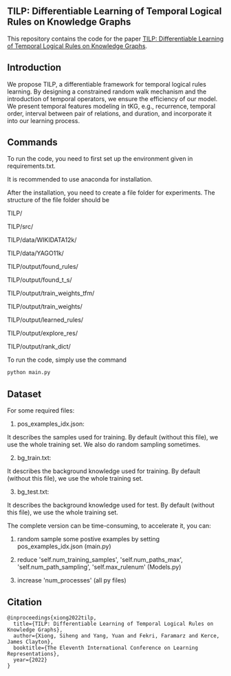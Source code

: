 ## TILP: Differentiable Learning of Temporal Logical Rules on Knowledge Graphs
This repository contains the code for the paper [TILP: Differentiable Learning of Temporal Logical Rules on Knowledge Graphs](https://openreview.net/pdf?id=_X12NmQKvX).

## Introduction
We propose TILP, a differentiable framework for temporal logical rules learning. By designing a constrained random walk mechanism and the introduction of temporal operators, we ensure the efficiency of our model. We present temporal features modeling in tKG, e.g., recurrence, temporal order, interval between pair of relations, and duration, and incorporate it into our learning process.

## Commands
To run the code, you need to first set up the environment given in requirements.txt.

It is recommended to use anaconda for installation.

After the installation, you need to create a file folder for experiments. The structure of the file folder should be

TILP/

TILP/src/

TILP/data/WIKIDATA12k/

TILP/data/YAGO11k/

TILP/output/found_rules/

TILP/output/found_t_s/

TILP/output/train_weights_tfm/

TILP/output/train_weights/

TILP/output/learned_rules/

TILP/output/explore_res/

TILP/output/rank_dict/


To run the code, simply use the command
```sh
python main.py
```

## Dataset
For some required files:

1) pos_examples_idx.json:

It describes the samples used for training. By default (without this file), we use the whole training set. We also do random sampling sometimes. 

2) bg_train.txt:

It describes the background knowledge used for training. By default (without this file), we use the whole training set.

3) bg_test.txt:

It describes the background knowledge used for test. By default (without this file), we use the whole training set.


The complete version can be time-consuming, to accelerate it, you can:

1) random sample some postive examples by setting pos_examples_idx.json (main.py)

2) reduce 'self.num_training_samples', 'self.num_paths_max', 'self.num_path_sampling', 'self.max_rulenum' (Models.py)

3) increase 'num_processes' (all py files)

## Citation
```
@inproceedings{xiong2022tilp,
  title={TILP: Differentiable Learning of Temporal Logical Rules on Knowledge Graphs},
  author={Xiong, Siheng and Yang, Yuan and Fekri, Faramarz and Kerce, James Clayton},
  booktitle={The Eleventh International Conference on Learning Representations},
  year={2022}
}
```
